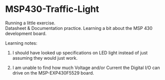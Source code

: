 # MSP430-Traffic-Light
Running a little exercise.  
Datasheet &amp; Documentation practice. Learning a bit about the MSP 430 development board.  


Learning notes:  
1. I should have looked up specifications on LED light instead of just assuming they would just work. 

2. I am unable to find how much Voltage and/or Current the Digital I/O can drive on the MSP-EXP430F5529 board.
